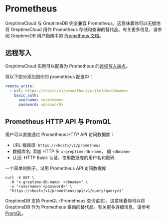 # Prometheus

GreptimeCloud 与 GreptimeDB 完全兼容 Prometheus。这意味着你可以无缝地将 GreptimeCloud 用作 Prometheus 存储和查询的替代品。有关更多信息，请参阅 GreptimeDB 用户指南中的 [Prometheus 文档](https://docs.greptime.cn/user-guide/clients/prometheus)。

## 远程写入

GreptimeCloud 实例可以配置为 Prometheus 的[远程写入端点](https://prometheus.io/docs/prometheus/latest/configuration/configuration/#remote_write)。

将以下部分添加到你的 prometheus 配置中：

```yaml
remote_write:
  - url: https://<host>/v1/prometheus/write?db=<dbname>
    basic_auth:
      username: <username>
      password: <password>

```

## Prometheus HTTP API 与 PromQL

用户可以直接通过 Prometheus HTTP API 访问数据库：

- URL 根路径: `https://<host>/v1/prometheus`
- 数据库名: 添加 HTTP 头 `x-greptime-db-name`， 值 `<dbname>`
- 认证: HTTP Basic 认证，使用数据库的用户名和密码

一个简单的例子，试用 Prometheus API 访问数据库

```shell
curl -X GET \
  -H "x-greptime-db-name: <dbname>" \
  -u "<username>:<password>" \
  "https://<host>/v1/prometheus/api/v1/query?query=1"
```

GreptimeDB 支持 PromQL (Prometheus 查询语言)，这意味着你可以将 GreptimeDB 作为 Prometheus 查询的替代品。有关更多详细信息，请参考 [PromQL](https://docs.greptime.cn/user-guide/clients/prometheus#prometheus-query-language)。
